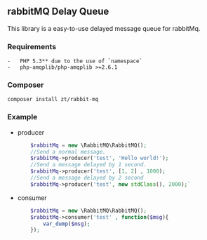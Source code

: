 ## rabbitMQ Delay Queue
This library is a easy-to-use delayed message queue for rabbitMq.

### Requirements
    -   PHP 5.3** due to the use of `namespace`
    -   php-amqplib/php-amqplib >=2.6.1

### Composer
`composer install zt/rabbit-mq`

### Example

-   producer
    ```PHP
        $rabbitMq = new \RabbitMQ\RabbitMQ();
        //Send a normal message.
        $rabbitMq->producer('test', 'Hello world!');
        //Send a message delayed by 1 second.
        $rabbitMq->producer('test', [1, 2] , 1000);
        //Send a message delayed by 2 second
        $rabbitMq->producer('test', new stdClass(), 2000);`
    ```
-   consumer
    ```PHP
        $rabbitMq = new \RabbitMQ\RabbitMQ();
        $rabbitMq->consumer('test' , function($msg){
            var_dump($msg);
        });
    ```